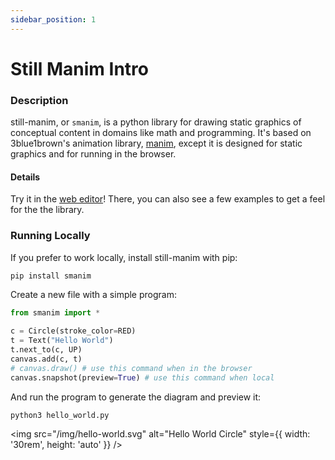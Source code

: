 ```yaml
---
sidebar_position: 1
---
```


# Still Manim Intro

### Description

still-manim, or `smanim`, is a python library for drawing static graphics of conceptual content in domains like math and programming.
It's based on 3blue1brown's animation library, [manim](https://github.com/3b1b/manim), except it is designed for static graphics and for running in the browser.

#### Details

Try it in the [web editor](https://idraw.chat)!
There, you can also see a few examples to get a feel for the the library.

### Running Locally

If you prefer to work locally, install still-manim with pip:

```bash
pip install smanim
```

Create a new file with a simple program:

```python title="hello_world.py"
from smanim import *

c = Circle(stroke_color=RED)
t = Text("Hello World")
t.next_to(c, UP)
canvas.add(c, t)
# canvas.draw() # use this command when in the browser
canvas.snapshot(preview=True) # use this command when local
```

And run the program to generate the diagram and preview it:

```python
python3 hello_world.py
```

<img src="/img/hello-world.svg" alt="Hello World Circle" style={{ width: '30rem', height: 'auto' }} />
